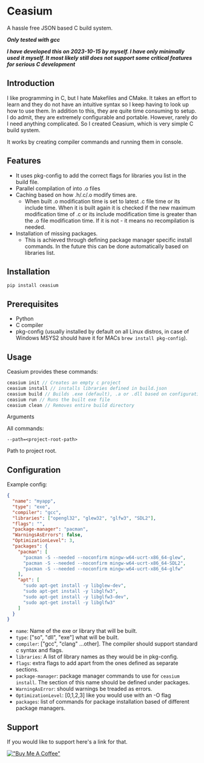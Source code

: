 # Ceasium

A hassle free JSON based C build system.

**_Only tested with gcc_**

**_I have developed this on 2023-10-15 by myself. I have only minimally used it myself. It most likely still does not support some critical features for serious C development_**

## Introduction

I like programming in C, but I hate Makefiles and CMake. It takes an effort to learn and they do not have an intuitive syntax so I keep having to look up how to use them. In addition to this, they are quite time consuming to setup. I do admit, they are extremely configurable and portable. However, rarely do I need anything complicated. So I created Ceasium, which is very simple C build system.

It works by creating compiler commands and running them in console.

## Features

- It uses pkg-config to add the correct flags for libraries you list in the build file.
- Parallel compilation of into .o files
- Caching based on how .h/.c/.o modify times are.
  - When built .o modification time is set to latest .c file time or its include time. When it is built again it is checked if the new maximum modification time of .c or its include modification time is greater than the .o file modification time. If it is not - it means no recompilation is needed.
- Installation of missing packages.
  - This is achieved through defining package manager specific install commands. In the future this can be done automatically based on libraries list.

## Installation

```
pip install ceasium
```

## Prerequisites

- Python
- C compiler
- pkg-config (usually installed by default on all Linux distros, in case of Windows MSYS2 should have it for MACs `brew install pkg-config`).

## Usage

Ceasium provides these commands:

```c
ceasium init // Creates an empty c project
ceasium install // installs libraries defined in build.json
ceasium build // Builds .exe (default), .a or .dll based on configuration
ceasium run // Runs the built exe file
ceasium clean // Removes entire build directory
```

Arguments

All commands:

`--path=<project-root-path>`

Path to project root.

## Configuration

Example config:

```json
{
  "name": "myapp",
  "type": "exe",
  "compiler": "gcc",
  "libraries": ["opengl32", "glew32", "glfw3", "SDL2"],
  "flags": "",
  "package-manager": "pacman",
  "WarningsAsErrors": false,
  "OptimizationLevel": 3,
  "packages": {
    "pacman": [
      "pacman -S --needed --noconfirm mingw-w64-ucrt-x86_64-glew",
      "pacman -S --needed --noconfirm mingw-w64-ucrt-x86_64-SDL2",
      "pacman -S --needed --noconfirm mingw-w64-ucrt-x86_64-glfw"
    ],
    "apt": [
      "sudo apt-get install -y libglew-dev",
      "sudo apt-get install -y libglfw3",
      "sudo apt-get install -y libglfw3-dev",
      "sudo apt-get install -y libglfw3"
    ]
  }
}
```

- `name`: Name of the exe or library that will be built.
- `type`: ["so", "dll", "exe"] what will be built.
- `compiler`: ["gcc", "clang" ...other]. The compiler should support standard c syntax and flags.
- `libraries`: A list of library names as they would be in pkg-config.
- `flags`: extra flags to add apart from the ones defined as separate sections.
- `package-manager`: package manager commands to use for `ceasium install`. The section of this name should be defined under packages.
- `WarningAsError`: should warnings be treaded as errors.
- `OptimizationLevel`: [0,1,2,3] like you would use with an -O flag
- `packages`: list of commands for package installation based of different package managers.

## Support

If you would like to support here's a link for that.

[!["Buy Me A Coffee"](https://www.buymeacoffee.com/assets/img/custom_images/orange_img.png)](https://www.buymeacoffee.com/EvaldasZmitra)
